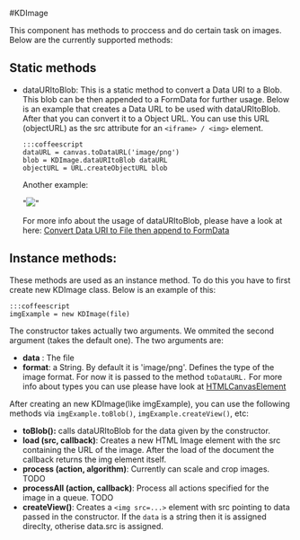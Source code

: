 #KDImage

This component has methods to proccess and do certain task on images. Below are
the currently supported methods:

## Static methods

  * dataURItoBlob: This is a static method to convert a Data URI to a Blob. This
    blob can be then appended to a FormData for further usage. Below is an
    example that creates a Data URL to be used with dataURItoBlob. After that
    you can convert it to a Object URL.  You can use this URL (objectURL) as the
    src attribute for an `<iframe> / <img>` element.

        :::coffeescript
        dataURL = canvas.toDataURL('image/png')
        blob = KDImage.dataURItoBlob dataURL
        objectURL = URL.createObjectURL blob

    Another example:

    "<img src='#{URL.createObjectURL KDImage.dataURItoBlob screenshot.thumb}'/>"

    For more info about the usage of dataURItoBlob, please have a look at here:
    [Convert Data URI to File then append to FormData](http://stackoverflow.com/questions/4998908/convert-data-uri-to-file-then-append-to-formdata)

## Instance methods:

These methods are used as an instance method. To do this you have to first
create new KDImage class. Below is an example of this:

    :::coffeescript
    imgExample = new KDImage(file)

The constructor takes actually two arguments. We ommited the second argument
(takes the default one). The two arguments are:

* **data** : The file 
* **format**: a String. By default it is 'image/png'. Defines the type of the
  image format. For now it is passed to the method `toDataURL.` For more info
  about types you can use please have look at
  [HTMLCanvasElement](https://developer.mozilla.org/en-US/docs/DOM/HTMLCanvasElement)

After creating an new KDImage(like imgExample), you can use the following
methods via `imgExample.toBlob()`, `imgExample.createView()`, etc:

* **toBlob():** calls dataURItoBlob for the data given by the constructor.
* **load (src, callback)**: Creates a new HTML Image element with the src
  containing the URL of the image. After the load of the document the callback
  returns the img element itself.
* **process (action, algorithm)**: Currently can scale and crop images. TODO
* **processAll (action, callback)**: Process all actions specified for the image
  in a queue. TODO
* **createView()**:  Creates a `<img src=...>` element with src pointing to data
  passed in the constructor. If the `data` is a string then it is assigned
  direclty, otherise data.src is assigned.

